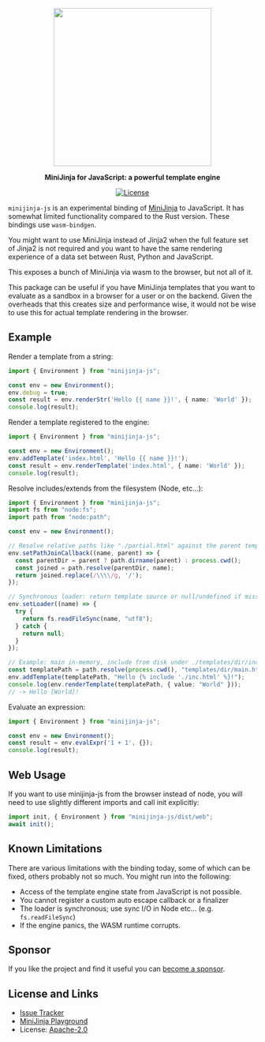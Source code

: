 <div align="center">
  <img src="https://github.com/mitsuhiko/minijinja/raw/main/artwork/logo.png" alt="" width=320>
  <p><strong>MiniJinja for JavaScript: a powerful template engine</strong></p>

[![License](https://img.shields.io/github/license/mitsuhiko/minijinja)](https://github.com/mitsuhiko/minijinja/blob/main/LICENSE)

</div>

`minijinja-js` is an experimental binding of
[MiniJinja](https://github.com/mitsuhiko/minijinja) to JavaScript.  It has somewhat
limited functionality compared to the Rust version.  These bindings use
`wasm-bindgen`.

You might want to use MiniJinja instead of Jinja2 when the full feature set
of Jinja2 is not required and you want to have the same rendering experience
of a data set between Rust, Python and JavaScript.

This exposes a bunch of MiniJinja via wasm to the browser, but not all of it.

This package can be useful if you have MiniJinja templates that you want to
evaluate as a sandbox in a browser for a user or on the backend.  Given the
overheads that this creates size and performance wise, it would not be wise to
use this for actual template rendering in the browser.

## Example

Render a template from a string:

```typescript
import { Environment } from "minijinja-js";

const env = new Environment();
env.debug = true;
const result = env.renderStr('Hello {{ name }}!', { name: 'World' });
console.log(result);
```

Render a template registered to the engine:

```typescript
import { Environment } from "minijinja-js";

const env = new Environment();
env.addTemplate('index.html', 'Hello {{ name }}!');
const result = env.renderTemplate('index.html', { name: 'World' });
console.log(result);
```

Resolve includes/extends from the filesystem (Node, etc...):

```typescript
import { Environment } from "minijinja-js";
import fs from "node:fs";
import path from "node:path";

const env = new Environment();

// Resolve relative paths like "./partial.html" against the parent template
env.setPathJoinCallback((name, parent) => {
  const parentDir = parent ? path.dirname(parent) : process.cwd();
  const joined = path.resolve(parentDir, name);
  return joined.replace(/\\\\/g, '/');
});

// Synchronous loader: return template source or null/undefined if missing
env.setLoader((name) => {
  try {
    return fs.readFileSync(name, "utf8");
  } catch {
    return null;
  }
});

// Example: main in-memory, include from disk under ./templates/dir/inc.html
const templatePath = path.resolve(process.cwd(), "templates/dir/main.html");
env.addTemplate(templatePath, "Hello {% include './inc.html' %}!");
console.log(env.renderTemplate(templatePath, { value: "World" }));
// -> Hello [World]!
```

Evaluate an expression:

```typescript
import { Environment } from "minijinja-js";

const env = new Environment();
const result = env.evalExpr('1 + 1', {});
console.log(result);
```

## Web Usage

If you want to use minijinja-js from the browser instead of node, you will
need to use slightly different imports and call init explicitly:


```javascript
import init, { Environment } from "minijinja-js/dist/web";
await init();
```

## Known Limitations

There are various limitations with the binding today, some of which can be fixed,
others probably not so much.  You might run into the following:

* Access of the template engine state from JavaScript is not possible.
* You cannot register a custom auto escape callback or a finalizer
* The loader is synchronous; use sync I/O in Node etc... (e.g. `fs.readFileSync`)
* If the engine panics, the WASM runtime corrupts.

## Sponsor

If you like the project and find it useful you can [become a
sponsor](https://github.com/sponsors/mitsuhiko).

## License and Links

- [Issue Tracker](https://github.com/mitsuhiko/minijinja/issues)
- [MiniJinja Playground](https://mitsuhiko.github.io/minijinja-playground/)
- License: [Apache-2.0](https://github.com/mitsuhiko/minijinja/blob/main/LICENSE)
